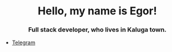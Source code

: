 <div id="header" align="center">
  <h1>Hello, my name is Egor!</h1>
  <h3>Full stack developer, who lives in Kaluga town.</h3>
</div>
<div id="contact-links">
  <ul id="contacts">
    <li class="contact">
      <a href="https://t.me/terrifycreapy">Telegram</a>  
    </li>
  </ul>
</div>


